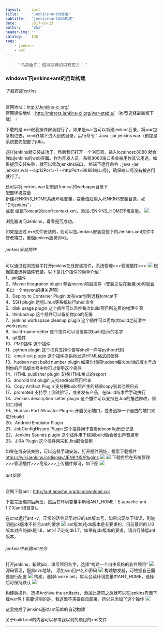 ```yaml
---
layout:     post
title:      "Jenkins+ant的使用"
subtitle:   "jenkins+ant自动构建"
date:       2017-08-23
author:     "Zhz"
header-img: ""
catalog:    IDE
tags:
    - jenkins
    - ant
---
```


> “ 马男金句：值得期待的只有前方！ ”


### windows下jenkins+ant的自动构建

###### 下载安装jenkins

官网地址：<a href="http://Jenkins-ci.org/">http://Jenkins-ci.org/</a>
<br>
官网镜像地址：<a href="http://mirrors.jenkins-ci.org/war-stable/">http://mirrors.jenkins-ci.org/war-stable/</a> （推荐选择最新版下载）！

下载的是.exe跟着操作安装就行了。如果是war包可以新建jenkins目录，将war包复制进去，cmd终端下进入到该目录，运行命令：Java -jar jenkins.war（前提是系统要先配置了jdk）。

这样jenkins就安装成功了。然后我们打开一个浏览器，输入localhost:8080 就会弹出jenkins的web界面。作为开发人员，系统8080端口多会被用作其它用途，如果提示安装失败，就可以修改jenkins端口，
终端下运行命令：java -jar jenkins.war --ajp13Port=-1 --httpPort=8888(端口号)，确保端口号没有被占用就行了。

还可以将jenkins.war复制到Tomcat的webapps目录下
<br>
配置环境变量
<br>
新建JENKINS_HOME系统环境变量，变量值处输入JENKINS安装目录，如 "D:\jenkins"，
<br>
或者 编辑Tomcat的conf\context.xml，添加JENKINS_HOME环境变量。
<img src="/img/in-post/20170823_jenkins/1-1-1.png">

浏览器访问Jenkins，看看是否成功。

如果是通过.exe文件安装的，则可以在Jenkins安装路径下的Jenkins.xml文件中修改端口，重启jenkins服务即可。

###### jenkins安装插件

可以通过在浏览器中打开jenkins在线安装插件，系统管理>>>管理插件>>>
<img src="/img/in-post/20170823_jenkins/1-2-1.png">
根据需要选择插件安装，以下是几个插件的简单介绍：
<br>
1、ant插件
<br>
2、Maven Integration plugin 整合maven项目插件（安装之后在新建job时就会多出一个maven的相关选项）
<br>
3、Deploy to Container Plugin 发布war包到远程tomcat下
<br>
4、SSH plugin 远程Linux等系统执行shell命令
<br>
5、disk usage plugin 这个插件可以监控每次build项目所花费的物理空间 
<br>
6、thinbackup 这个插件可以备份你job的配置 
<br>
7、jenkins workspace cleanup plugin 这个插件可以再每次build之前清空workspace 
<br>
8、build-name-setter 这个插件可以设置每次build显示的名字 
<br>
9、git插件 
<br>
10、PMD插件 这个插件 
<br>
11、python plugin 这个插件支持你像写shell一样写python代码 
<br>
12、email-ext plugin 这个插件提供你发送HTML格式的邮件 
<br>
13、hudson next build number plugin 如果你想把hudson每次build的版本号放到你的产品版本号中你可以使用这个插件 
<br>
14、HTML publisher plugin 支持HTML格式的report 
<br>
15、android lint plugin  支持android项目检查 
<br>
16、Copy Artifact Plugin  支持把build后产生的结果copy到其他项目去 
<br>
17、promoted 支持手工测试验证，或者发布产品，在build结束后手动执行 
<br>
18、Jenkins description setter plugin  这个插件可以支持在Job的描述修改，例如二维码 
<br>
19、Hudson Port Allocator Plug-in  开启关闭端口，或者选择一个自由的端口来进行build 
<br>
20、Android Emulator Plugin 
<br>
21、JobConfigHistory Plugin  这个插件用于查看jobconfig历史记录 
<br>
22、Jenkins Sounds plugin  这个插件用于结束build后会给出声音提示 
<br>
23、JIRA Plugin  这个插件用来和Jira配合使用 

如果在线安装失败，可以选择手动安装，打开插件网址，搜索下载插件
<a href="https://wiki.jenkins.io/display/JENKINS/Plugins">https://wiki.jenkins.io/display/JENKINS/Plugins</a>
<img src="/img/in-post/20170823_jenkins/1-2-2.png">
<img src="/img/in-post/20170823_jenkins/1-2-3.png">
下载完后在系统管理>>>管理插件>>>高级>>>上传插件即可，如下图
<img src="/img/in-post/20170823_jenkins/1-2-4.png">

###### ant安装

官网下载ant：<a href="http://ant.apache.org/bindownload.cgi">http://ant.apache.org/bindownload.cgi</a>

下载完压缩包后解压，然后在环境变量中新增ANT_HOME：E:\apache-ant-1.7.0(ant根目录)。

在cmd运行ant -v，正常的话会显示对应的ant版本号，如果出现以下错误，则说明是jdk版本不符合ant的要求
<img src="/img/in-post/20170823_jenkins/1-3-1.png">
ant版本对jdk版本是有要求的，目前最新的1.10版本对应的jdk是1.8，ant-1.7支持jdk1.7，如果有jdk版本的要求，请自行降低ant版本。

###### jenkins中新建ant任务

打开jenkins，新建job，填写项目名字，选择“构建一个自由风格的软件项目”
<img src="/img/in-post/20170823_jenkins/1-4-1.png">
源码管理，配置svn地址，	添加svn用户名和密码
<img src="/img/in-post/20170823_jenkins/1-4-2.png">
构建触发器，可根据自己需要自行配置
<img src="/img/in-post/20170823_jenkins/1-4-3.png">
构建，选择Invoke ant，默认会读环境变量中ANT_HOME，选择后可保持默认
<img src="/img/in-post/20170823_jenkins/1-4-4.png">

构建后操作，选择Archive the artifacts，添加此选项之后就可以在jenkins界面下载war包！需要说明的是，我这里不需要自动部署，所以只添加了这个操作
<img src="/img/in-post/20170823_jenkins/1-4-5.png">

这里完成了jenkins通过ant简单的自动构建

关于build.xml的内容可以参考我以前的项目的xml文件

---